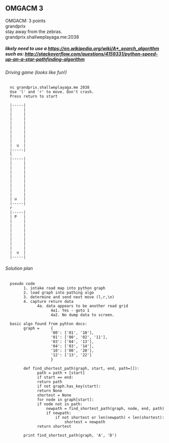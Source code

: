 ## OMGACM 3  
OMGACM: 3 points  
grandprix  
stay away from the zebras.  
grandprix.shallweplayaga.me:2038  

##### likely need to use a https://en.wikipedia.org/wiki/A*_search_algorithm such as: http://stackoverflow.com/questions/4159331/python-speed-up-an-a-star-pathfinding-algorithm
###### Driving game (looks like fun!)
      nc grandprix.shallweplayaga.me 2038
      Use 'l' and 'r' to move. Don't crash.
      Press return to start
      
      |-----|
      |     |
      |     |
      |     |
      |     |
      |     |
      |     |
      |     |
      |     |
      |  u  |
      |-----|
      l
      |-----|
      |     |
      |     |
      |     |
      |     |
      |     |
      |     |
      |     |
      |     |
      | u   |
      |-----|
      r
      |-----|
      | P   |
      |     |
      |     |
      |     |
      |     |
      |     |
      |     |
      |     |
      |  u  |
      |-----|
      
###### Solution plan
      pseudo code
            1. intake road map into python graph
            2. load graph into pathing algo
            3. determine and send next move (l,r,\n)
            4. capture return data
                  4a. data appears to be another road grid
                        4a1. Yes - goto 1
                        4a2. No dump data to screen.
                        
      basic algo found from pyhton docs:
            graph =     {
                        '00': ['01', '10'],
                        '01': ['00', '02', '11'],
                        '03': ['04', '13'],
                        '04': ['03', '14'],
                        '10': ['00', '20'],
                        '12': ['13', '22']
                        }
            
            def find_shortest_path(graph, start, end, path=[]):
                  path = path + [start]
                  if start == end:
                  return path
                  if not graph.has_key(start):
                  return None
                  shortest = None
                  for node in graph[start]:
                  if node not in path:
                      newpath = find_shortest_path(graph, node, end, path)
                      if newpath:
                          if not shortest or len(newpath) < len(shortest):
                              shortest = newpath
                  return shortest
            
            print find_shortest_path(graph, 'A', 'D') 
